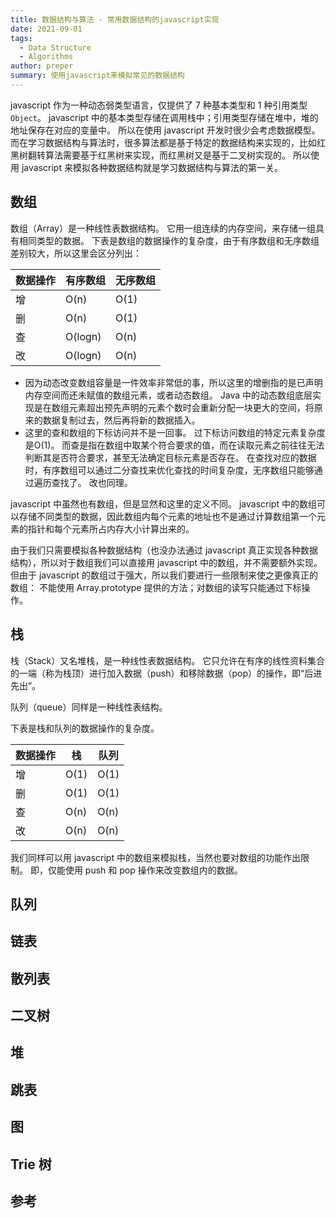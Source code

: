 ```yaml
---
title: 数据结构与算法 · 常用数据结构的javascript实现
date: 2021-09-01
tags:
  - Data Structure
  - Algorithms
author: preper
summary: 使用javascript来模拟常见的数据结构
---
```


javascript 作为一种动态弱类型语言，仅提供了 7 种基本类型和 1 种引用类型`Object`。
javascript 中的基本类型存储在调用栈中；引用类型存储在堆中，堆的地址保存在对应的变量中。
所以在使用 javascript 开发时很少会考虑数据模型。
而在学习数据结构与算法时，很多算法都是基于特定的数据结构来实现的，比如红黑树翻转算法需要基于红黑树来实现，而红黑树又是基于二叉树实现的。
所以使用 javascript 来模拟各种数据结构就是学习数据结构与算法的第一关。

## 数组

数组（Array）是一种线性表数据结构。
它用一组连续的内存空间，来存储一组具有相同类型的数据。
下表是数组的数据操作的复杂度，由于有序数组和无序数组差别较大，所以这里会区分列出：

| 数据操作 | 有序数组 | 无序数组 |
| ------- | ------ | ------- |
| 增      | O(n)    | O(1)   |
| 删      | O(n)    | O(1)   |
| 查      | O(logn) | O(n)   |
| 改      | O(logn) | O(n)   |

* 因为动态改变数组容量是一件效率非常低的事，所以这里的增删指的是已声明内存空间而还未赋值的数组元素，或者动态数组。
  Java 中的动态数组底层实现是在数组元素超出预先声明的元素个数时会重新分配一块更大的空间，将原来的数据复制过去，然后再将新的数据插入。
* 这里的查和数组的下标访问并不是一回事。
  过下标访问数组的特定元素复杂度是O(1)。
  而查是指在数组中取某个符合要求的值，而在读取元素之前往往无法判断其是否符合要求，甚至无法确定目标元素是否存在。
  在查找对应的数据时，有序数组可以通过二分查找来优化查找的时间复杂度，无序数组只能够通过遍历查找了。
  改也同理。

javascript 中虽然也有数组，但是显然和这里的定义不同。
javascript 中的数组可以存储不同类型的数据，因此数组内每个元素的地址也不是通过计算数组第一个元素的指针和每个元素所占内存大小计算出来的。

由于我们只需要模拟各种数据结构（也没办法通过 javascript 真正实现各种数据结构），所以对于数组我们可以直接用 javascript 中的数组，并不需要额外实现。
但由于 javascript 的数组过于强大，所以我们要进行一些限制来使之更像真正的数组：
不能使用 Array.prototype 提供的方法；对数组的读写只能通过下标操作。

## 栈

栈（Stack）又名堆栈，是一种线性表数据结构。
它只允许在有序的线性资料集合的一端（称为栈顶）进行加入数据（push）和移除数据（pop）的操作，即“后进先出”。

队列（queue）同样是一种线性表结构。


下表是栈和队列的数据操作的复杂度。

| 数据操作 | 栈      | 队列    |
| ------- | ------ | ------- |
| 增      | O(1)    | O(1)   |
| 删      | O(1)    | O(1)   |
| 查      | O(n)    | O(n)   |
| 改      | O(n)    | O(n)   |

我们同样可以用 javascript 中的数组来模拟栈，当然也要对数组的功能作出限制。
即，仅能使用 push 和 pop 操作来改变数组内的数据。



## 队列

## 链表

## 散列表

## 二叉树

## 堆

## 跳表

## 图

## Trie 树

## 参考
